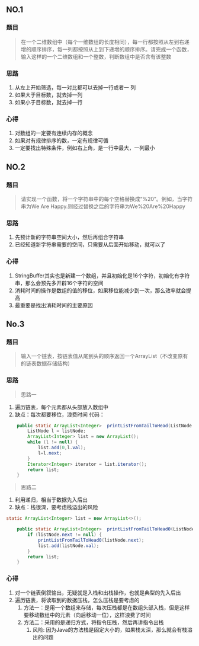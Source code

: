 

## NO.1 
                       
### 题目 
> 在一个二维数组中（每个一维数组的长度相同），每一行都按照从左到右递增的顺序排序，每一列都按照从上到下递增的顺序排序。请完成一个函数，输入这样的一个二维数组和一个整数，判断数组中是否含有该整数
  
### 思路

1. 从左上开始筛选，每一对比都可以去掉一行或者一 列
2. 如果大于目标数，就去掉一列
3. 如果小于目标数，就去掉一行


### 心得

1. 对数组的一定要有连续内存的概念
2. 如果对有规律排序的数，一定有规律可循
3. 一定要找出特殊条件，例如右上角，是一行中最大，一列最小



## NO.2

### 题目

> 请实现一个函数，将一个字符串中的每个空格替换成“%20”。例如，当字符串为We Are Happy.则经过替换之后的字符串为We%20Are%20Happy

### 思路

1. 先预计新的字符串空间大小，然后再组合字符串
2. 已经知道新字符串需要的空间，只需要从后面开始移动，就可以了

### 心得

1. StringBuffer其实也是新建一个数组，并且初始化是16个字符，初始化有字符串，那么会预先多开辟16个字符的空间
2. 消耗时间的操作是数组的值的移位，如果移位能减少到一次，那么效率就会提高
3. 最重要是找出消耗时间的主要原因

## No.3

### 题目

> 输入一个链表，按链表值从尾到头的顺序返回一个ArrayList（不改变原有的链表数据存储结构）


### 思路

> 思路一

1. 遍历链表，每个元素都从头部放入数组中
2. 缺点：每次都要移位，浪费时间
代码：
``` java
    public static ArrayList<Integer>  printListFromTailToHead(ListNode listNode) {
        ListNode l = listNode;
        ArrayList<Integer> list = new ArrayList();
        while (l != null) {
            list.add(0,l.val);
            l=l.next;
        }
        Iterator<Integer> iterator = list.iterator();
        return list;
    }
```

> 思路二

1. 利用递归，相当于数据先入后出
2. 缺点：栈很深，要考虑栈溢出的风险

``` java
static ArrayList<Integer> list = new ArrayList<>();

    public static ArrayList<Integer>  printListFromTailToHead0(ListNode listNode) {
        if (listNode.next != null) {
            printListFromTailToHead0(listNode.next);
            list.add(listNode.val);
        }
        return list;
    }
```

### 心得

1. 对一个链表倒叙输出，无疑就是入栈和出栈操作，也就是典型的先入后出
2. 遍历链表，将读取到的数据压栈，怎么压栈是要考虑的
    1. 方法一：是用一个数组来存储，每次压栈都是在数组头部入栈，但是这样要移动数组中的元素（向后移动一位），这样浪费了时间
    2. 方法二：采用的是递归方式，将指令压栈，然后再讲指令出栈
        1. 风险: 因为Java的方法栈是固定大小的，如果栈太深，那么就会有栈溢出的问题
